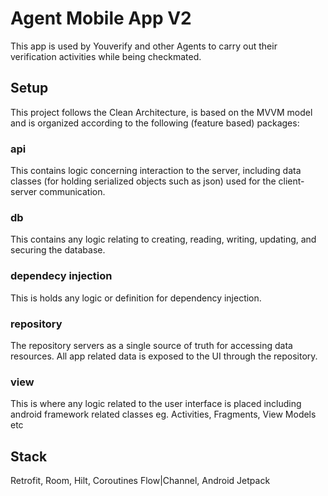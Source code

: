 # Agent Mobile App V2

This app is used by Youverify and other Agents to carry out their verification activities while being checkmated.

## Setup
This project follows the Clean Architecture, is based on the MVVM model and is organized according to the following (feature based) packages: 

### api
This contains logic concerning interaction to the server, including data classes (for holding serialized objects such as json) used for the client-server communication. 

### db
This contains any logic relating to creating, reading, writing, updating, and securing the database.

### dependecy injection
This is holds any logic or definition for dependency injection.

### repository
The repository servers as a single source of truth for accessing data resources. All app related data is exposed to the UI through the repository.

### view
This is where any logic related to the user interface is placed including android framework related classes eg. Activities, Fragments, View Models etc

## Stack
Retrofit, Room, Hilt, Coroutines Flow|Channel, Android Jetpack
